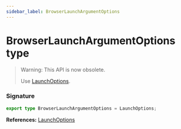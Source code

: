 ```yaml
---
sidebar_label: BrowserLaunchArgumentOptions
---
```


# BrowserLaunchArgumentOptions type

> Warning: This API is now obsolete.
>
> Use [LaunchOptions](./puppeteer.launchoptions.md).

### Signature

```typescript
export type BrowserLaunchArgumentOptions = LaunchOptions;
```

**References:** [LaunchOptions](./puppeteer.launchoptions.md)
